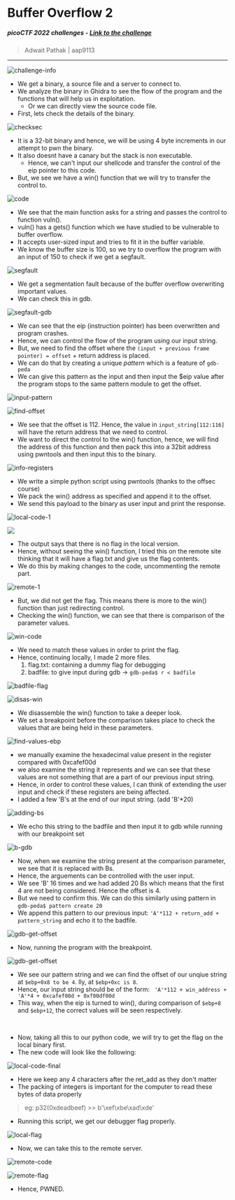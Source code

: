 # Buffer Overflow 2

##### picoCTF 2022 challenges - [Link to the challenge](https://play.picoctf.org/practice?originalEvent=70&page=4)

> Adwait Pathak | aap9113

<hr>

![challenge-info](/Artifacts/0-chall.png)

- We get a binary, a source file and a server to connect to.
- We analyze the binary in Ghidra to see the flow of the program and the functions that will help us in exploitation.
    - Or we can directly view the source code file.
- First, lets check the details of the binary.

![checksec](/Artifacts/2-checksec.png)

- It is a 32-bit binary and hence, we will be using 4 byte increments in our attempt to pwn the binary.
- It also doesnt have a canary but the stack is non executable.
    - Hence, we can't input our shellcode and transfer the control of the eip pointer to this code.
- But, we see we have a win() function that we will try to transfer the control to.

![code](/Artifacts/1-code.png)

- We see that the main function asks for a string and passes the control to function vuln().
- vuln() has a gets() function which we have studied to be vulnerable to buffer overflow.
- It accepts user-sized input and tries to fit it in the buffer variable.
- We know the buffer size is 100, so we try to overflow the program with an input of 150 to check if we get a segfault.


![segfault](/Artifacts/3-segfault.png)

- We get a segmentation fault because of the buffer overflow overwriting important values.
- We can check this in gdb.

![segfault-gdb](/Artifacts/3-segfault-gdb.png)

- We can see that the eip (instruction pointer) has been overwritten and program crashes.
- Hence, we can control the flow of the program using our input string.
- But, we need to find the offset where the `(input + previous frame pointer) = offset` + return address is placed.
- We can do that by creating a unique *pattern* which is a feature of `gdb-peda`
- We can give this pattern as the input and then input the $eip value after the program stops to the same pattern module to get the offset.

![input-pattern](/Artifacts/4-pattern-1.png)

![find-offset](/Artifacts/4-pattern-offset.png)

- We see that the offset is 112. Hence, the value in `input_string[112:116]` will have the return address that we need to control.
- We want to direct the control to the win() function, hence, we will find the address of this function and then pack this into a 32bit address using pwntools and then input this to the binary.

![info-registers](/Artifacts/4-info-functions.png)

- We write a simple python script using pwntools (thanks to the offsec course)
- We pack the win() address as specified and append it to the offset.
- We send this payload to the binary as user input and print the response.

![local-code-1](/Artifacts/4-pwnscript1.png)

![](/Artifacts/4-pwn-local-1.png)

- The output says that there is no flag in the local version.
- Hence, without seeing the win() function, I tried this on the remote site thinking that it will have a flag.txt and give us the flag contents.
- We do this by making changes to the code, uncommenting the remote part.

![remote-1](/Artifacts/4-remote-pwn-1.png)

- But, we did not get the flag. This means there is more to the win() function than just redirecting control.
- Checking the win() function, we can see that there is comparison of the parameter values.

![win-code](/Artifacts/4-win-code.png)

- We need to match these values in order to print the flag.
- Hence, continuing locally, I made 2 more files.
    1. flag.txt: containing a dummy flag for debugging
    2. badfile: to give input during gdb -> `gdb-peda$ r < badfile`

![badfile-flag](/Artifacts/5-badfile1.png)

![disas-win](/Artifacts/5-a_disas_win.png)

- We disassemble the win() function to take a deeper look.
- We set a breakpoint before the comparison takes place to check the values that are being held in these parameters.

![find-values-ebp](/Artifacts/5-acomparison.png)

- we manually examine the hexadecimal value present in the register compared with 0xcafef00d
- we also examine the string it represents and we can see that these values are not something that are a part of our previous input string.
- Hence, in order to control these values, I can think of extending the user input and check if these registers are being affected.
- I added a few 'B's at the end of our input string. (add 'B'*20)

![adding-bs](/Artifacts/5-bs-add.png)

- We echo this string to the badfile and then input it to gdb while running with our breakpoint set

![b-gdb](/Artifacts/5-b-gdb.png)

- Now, when we examine the string present at the comparison parameter, we see that it is replaced with Bs.
- Hence, the arguements can be controlled with the user input.
- We see 'B' 16 times and we had added 20 Bs which means that the first 4 are not being considered. Hence the offset is 4.
- But we need to confirm this. We can do this similarly using pattern in `gdb-peda$ pattern create 20`
- We append this pattern to our previous input: `'A'*112 + return_add + pattern_string` and echo it to the badfile.

![gdb-get-offset](/Artifacts/5-echo-pattern.png)

- Now, running the program with the breakpoint.

![gdb-get-offset](/Artifacts/5-gdb-pattern.png)

- We see our pattern string and we can find the offset of our unqiue string at `$ebp+0x8 to be 4`. lly, at `$ebp+0xc is 8`.
- Hence, our input string should be of the form:
` 'A'*112 + win_address + 'A'*4 + 0xcafef00d + 0xf00df00d`
- This way, when the eip is turned to win(), during comparison of `$ebp+8` and `$ebp+12`, the correct values will be seen respectively.

<br>

- Now, taking all this to our python code, we will try to get the flag on the local binary first.
- The new code will look like the following:

![local-code-final](/Artifacts/6-local-final.png)

- Here we keep any 4 characters after the ret_add as they don't matter
- The packing of integers is important for the computer to read these bytes of data properly
> eg: p32(0xdeadbeef) >> b'\xef\xbe\xad\xde'
- Running this script, we get our debugger flag properly.

![local-flag](/Artifacts/6-local-flag.png)

- Now, we can take this to the remote server.

![remote-code](/Artifacts/6-remote-code.png)

![remote-flag](/Artifacts/6-remote-flag.png)

- Hence, PWNED.